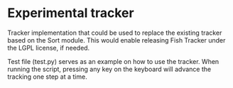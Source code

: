# Experimental tracker
Tracker implementation that could be used to replace the existing tracker based on the Sort module. This would enable releasing Fish Tracker under the LGPL license, if needed.

Test file (test.py) serves as an example on how to use the tracker. When running the script, pressing any key on the keyboard will advance the tracking one step at a time.
